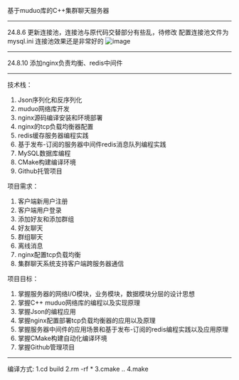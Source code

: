 
基于muduo库的C++集群聊天服务器
____________________________

24.8.6
更新连接池，连接池与原代码交替部分有些乱，待修改
配置连接池文件为mysql.ini
连接池效果还是非常好的
![image](https://github.com/user-attachments/assets/62fdcaed-d272-40f0-9386-f77a11e5cc0f)

____________________________

24.8.10
添加nginx负责均衡、redis中间件

____________________________

技术栈：
  1. Json序列化和反序列化
  2. muduo网络库开发
  3. nginx源码编译安装和环境部署
  4. nginx的tcp负载均衡器配置
  5. redis缓存服务器编程实践
  6. 基于发布-订阅的服务器中间件redis消息队列编程实践
  7. MySQL数据库编程
  8. CMake构建编译环境
  9. Github托管项目
     
项目需求：
  1. 客户端新用户注册
  2. 客户端用户登录
  3. 添加好友和添加群组
  4. 好友聊天
  5. 群组聊天
  6. 离线消息
  7. nginx配置tcp负载均衡
  8. 集群聊天系统支持客户端跨服务器通信

项目目标：
  1. 掌握服务器的网络I/O模块，业务模块，数据模块分层的设计思想
  2. 掌握C++ muduo网络库的编程以及实现原理
  3. 掌握Json的编程应用
  4. 掌握nginx配置部署tcp负载均衡器的应用以及原理
  5. 掌握服务器中间件的应用场景和基于发布-订阅的redis编程实践以及应用原理
  6. 掌握CMake构建自动化编译环境
  7. 掌握Github管理项目
____________________________

编译方式:
  1.cd build
  2.rm -rf *
  3.cmake ..
  4.make

